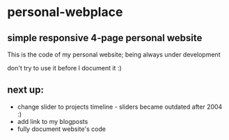 # personal-webplace
## simple responsive 4-page personal website

This is the code of my personal website; being always under development 

don't try to use it before I document it :)

**next up**: 
-------------------------------

* change slider to projects timeline - sliders became outdated after 2004 :)
* add link to my blogposts
* fully document website's code
